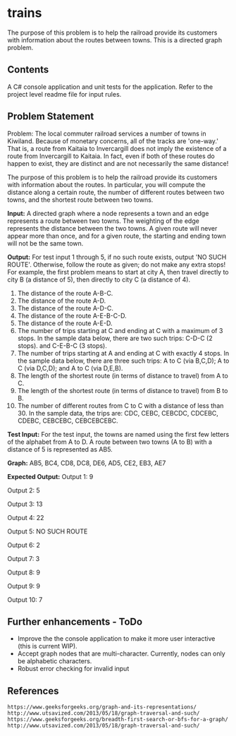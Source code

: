 # trains
The purpose of this problem is to help the railroad provide its customers with information about the routes between towns. This is a directed graph problem.  

## Contents
A C# console application and unit tests for the application. Refer to the project level readme file for input rules. 

## Problem Statement
Problem: The local commuter railroad services a number of towns in Kiwiland. Because of monetary concerns, all of the tracks are 'one-way.' That is, a route from Kaitaia to Invercargill does not imply
the existence of a route from Invercargill to Kaitaia. In fact, even if both of these routes do happen to exist, they are distinct and are not necessarily the same distance!

The purpose of this problem is to help the railroad provide its customers with information about the routes. In particular, you will compute the distance along a certain route, the number of different
routes between two towns, and the shortest route between two towns.

**Input:** A directed graph where a node represents a town and an edge represents a route between two towns. The weighting of the edge represents the distance between the two towns. A given route will
never appear more than once, and for a given route, the starting and ending town will not be the same town.

**Output:** For test input 1 through 5, if no such route exists, output 'NO SUCH ROUTE'. Otherwise, follow the route as given; do not make any extra stops! For example, the first problem means to start at city A, then travel directly to city B (a distance of 5), then directly to city C (a distance of 4).

1. The distance of the route A-B-C.
2. The distance of the route A-D.
3. The distance of the route A-D-C.
4. The distance of the route A-E-B-C-D.
5. The distance of the route A-E-D.
6. The number of trips starting at C and ending at C with a maximum of 3 stops. In the sample data below, there are two such trips: C-D-C (2 stops). and C-E-B-C (3 stops).
7. The number of trips starting at A and ending at C with exactly 4 stops. In the sample data below, there are three such trips: A to C (via B,C,D); A to C (via D,C,D); and A to C (via D,E,B).
8. The length of the shortest route (in terms of distance to travel) from A to C.
9. The length of the shortest route (in terms of distance to travel) from B to B.
10. The number of different routes from C to C with a distance of less than 30. In the sample data, the trips are: CDC, CEBC, CEBCDC, CDCEBC, CDEBC, CEBCEBC, CEBCEBCEBC.

**Test Input:**
For the test input, the towns are named using the first few letters of the alphabet from A to D. A route between two towns (A to B) with a distance of 5 is represented as AB5.

**Graph:** AB5, BC4, CD8, DC8, DE6, AD5, CE2, EB3, AE7

**Expected Output:**
Output 1: 9 

Output 2: 5

Output 3: 13

Output 4: 22

Output 5: NO SUCH ROUTE

Output 6: 2

Output 7: 3

Output 8: 9

Output 9: 9

Output 10: 7

## Further enhancements - ToDo
- Improve the the console application to make it more user interactive (this is current WIP).
- Accept graph nodes that are multi-character. Currently, nodes can only be alphabetic characters.
- Robust error checking for invalid input

## References
```
https://www.geeksforgeeks.org/graph-and-its-representations/
http://www.utsavized.com/2013/05/18/graph-traversal-and-such/
https://www.geeksforgeeks.org/breadth-first-search-or-bfs-for-a-graph/
http://www.utsavized.com/2013/05/18/graph-traversal-and-such/
```